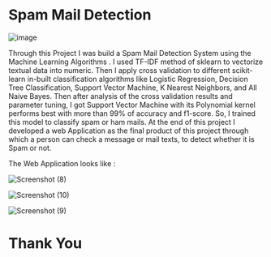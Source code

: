 # Spam Mail Detection
![image](https://user-images.githubusercontent.com/83460431/141176514-4649f838-d896-44df-bed6-c4eb76d1543e.png)


Through this Project I was build a Spam Mail Detection System using the Machine Learning Algorithms . 
I used TF-IDF method of sklearn to vectorize textual data into numeric. Then I apply cross validation to different scikit-learn in-built classification algorithms like Logistic Regression, Decision Tree Classification, Support Vector Machine, K Nearest Neighbors, and All Naive Bayes. Then after analysis of the cross validation results and parameter tuning, I got Support Vector Machine with its Polynomial kernel performs best with more than 99% of accuracy and f1-score. So, I 
trained this model to classify spam or ham mails. At the end of this project I developed a web Application as the final product of this project through which
a person can check a message or mail texts, to detect whether it is Spam or not.

The Web Application looks like : 



![Screenshot (8)](https://user-images.githubusercontent.com/83460431/141175647-542245f9-a084-4410-8676-c54a9729a9bd.png)

![Screenshot (10)](https://user-images.githubusercontent.com/83460431/141175862-38e6bb7e-acfe-4fc0-9c3a-68797c0b119c.png)

![Screenshot (9)](https://user-images.githubusercontent.com/83460431/141175813-9fb25ab6-0e0a-48e1-9e5c-b11630e3fdf2.png)


# Thank You
